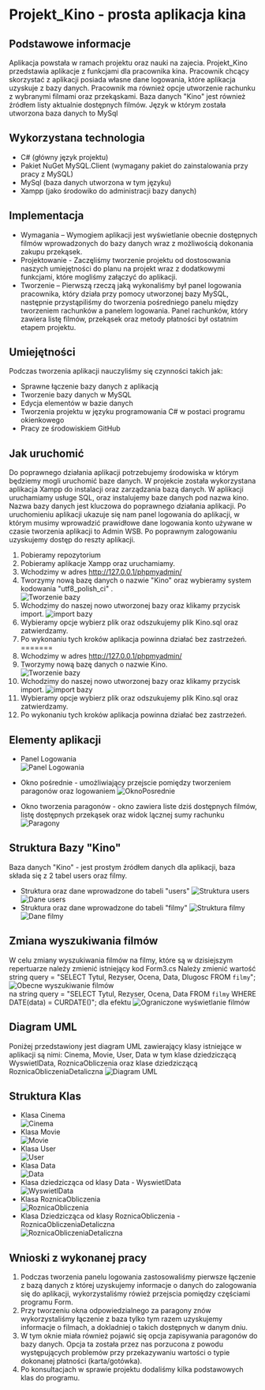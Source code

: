 # Projekt_Kino - prosta aplikacja kina

## Podstawowe informacje

Aplikacja powstała w ramach projektu oraz nauki na zajecia.
Projekt_Kino przedstawia aplikacje z funkcjami dla pracownika kina.
Pracownik chcący skorzystać z aplikacji posiada własne dane logowania, które aplikacja uzyskuje z bazy danych.
Pracownik ma również opcje utworzenie rachunku z wybranymi filmami oraz przekąskami.
Baza danych "Kino" jest również źródłem listy aktualnie dostępnych filmów.
Język w którym została utworzona baza danych to MySql

## Wykorzystana technologia

* C# (główny język projektu)
* Pakiet NuGet MySQL.Client (wymagany pakiet do zainstalowania przy pracy z MySQL)
* MySql (baza danych utworzona w tym języku)
* Xampp (jako środowiko do administracji bazy danych)

## Implementacja
- Wymagania – Wymogiem aplikacji jest wyświetlanie obecnie dostępnych filmów wprowadzonych do bazy danych wraz z możliwością dokonania zakupu przekąsek.
- Projektowanie - Zaczęliśmy tworzenie projektu od dostosowania naszych umiejętności do planu na projekt wraz z dodatkowymi funkcjami, które mogliśmy załączyć do aplikacji.
- Tworzenie – Pierwszą rzeczą jaką wykonaliśmy był panel logowania pracownika, który działa przy pomocy utworzonej bazy MySQL, następnie przystąpiliśmy do tworzenia pośredniego panelu między tworzeniem rachunków a panelem logowania. Panel rachunków, który zawiera listę filmów, przekąsek oraz metody płatności był ostatnim etapem projektu.

## Umiejętności
Podczas tworzenia aplikacji nauczyliśmy się czynności takich jak: 
* Sprawne łączenie bazy danych z aplikacją 
* Tworzenie bazy danych w MySQL 
* Edycja elementów w bazie danych  
* Tworzenia projektu w języku programowania C# w postaci programu okienkowego 
* Pracy ze środowiskiem GitHub

## Jak uruchomić

Do poprawnego działania aplikacji potrzebujemy środowiska w którym będziemy mogli uruchomić baze danych.
W projekcie została wykorzystana aplikacja Xampp do instalacji oraz zarządzania bazą danych.
W aplikacji uruchamiamy usługe SQL, oraz instalujemy baze danych pod nazwa kino.
Nazwa bazy danych jest kluczowa do poprawnego działania aplikacji.
Po uruchomieniu aplikacji ukazuje się nam panel logowania do aplikacji, w którym musimy wprowadzić prawidłowe dane logowania
konto używane w czasie tworzenia aplikacji to Admin WSB.
Po poprawnym zalogowaniu uzyskujemy dostęp do reszty aplikacji.


1. Pobieramy repozytorium
2. Pobieramy aplikacje Xampp oraz uruchamiamy.
3. Wchodzimy w adres http://127.0.0.1/phpmyadmin/
4. Tworzymy nową bazę danych o nazwie "Kino" oraz wybieramy system kodowania "utf8_polish_ci" .            
![Tworzenie bazy](https://github.com/PatSwi03/Kino_Projekt_Studia/assets/148622312/20ce101c-3f5d-49ac-b9a9-6009dab9fece)
5. Wchodzimy do naszej nowo utworzonej bazy oraz klikamy przycisk import.
![import bazy](https://github.com/PatSwi03/Kino_Projekt_Studia/assets/148622312/873dd2c8-3c39-47f0-9cb2-905f20a76724)
6. Wybieramy opcje wybierz plik oraz odszukujemy plik Kino.sql oraz zatwierdzamy.
7. Po wykonaniu tych kroków aplikacja powinna działać bez zastrzeżeń.
=======
2. Wchodzimy w adres http://127.0.0.1/phpmyadmin/
3. Tworzymy nową bazę danych o nazwie Kino.            
![Tworzenie bazy](https://github.com/PatSwi03/Kino_Projekt_Studia/assets/148622312/20ce101c-3f5d-49ac-b9a9-6009dab9fece)
4. Wchodzimy do naszej nowo utworzonej bazy oraz klikamy przycisk import.
![import bazy](https://github.com/PatSwi03/Kino_Projekt_Studia/assets/148622312/873dd2c8-3c39-47f0-9cb2-905f20a76724)
5. Wybieramy opcje wybierz plik oraz odszukujemy plik Kino.sql oraz zatwierdzamy.
6. Po wykonaniu tych kroków aplikacja powinna działać bez zastrzeżeń.

## Elementy aplikacji

* Panel Logowania                                     
![Panel Logowania](https://github.com/PatSwi03/Kino_Projekt_Studia/assets/148622312/fd2a27d3-2d60-4acf-aef9-d9eeb272df3c)

* Okno pośrednie - umożliwiający przejscie pomiędzy tworzeniem paragonów oraz logowaniem
![OknoPosrednie](https://github.com/PatSwi03/Kino_Projekt_Studia/assets/148622312/5bde5e04-0202-4ea1-9438-a750b2a10913)

* Okno tworzenia paragonów - okno zawiera liste dziś dostępnych filmów, listę dostępnych przekąsek oraz widok lącznej sumy rachunku
![Paragony](https://github.com/PatSwi03/Kino_Projekt_Studia/assets/148622312/cbd87c61-795c-4cef-b043-d2fb5aab83c1)

## Struktura Bazy "Kino"
Baza danych "Kino" - jest prostym źródłem danych dla aplikacji, baza składa się z 2 tabel users oraz filmy.
* Struktura oraz dane wprowadzone do tabeli "users"
![Struktura users](https://github.com/PatSwi03/Kino_Projekt_Studia/assets/148622312/f0e78206-3ceb-477e-9f9f-792860e4d88f)
![Dane users](https://github.com/PatSwi03/Kino_Projekt_Studia/assets/148622312/01ab7193-12f5-41d3-bb8c-02147a825cd2)
* Struktura oraz dane wprowadzone do tabeli "filmy"
![Struktura filmy](https://github.com/PatSwi03/Kino_Projekt_Studia/assets/148622312/a59a9afb-b3e2-4a55-a8aa-c01b62c3cf7d)
![Dane filmy](https://github.com/PatSwi03/Kino_Projekt_Studia/assets/148622312/8625189c-bf04-4f01-abff-074a91419268)

## Zmiana wyszukiwania filmów
W celu zmiany wyszukiwania filmów na filmy, które są w dzisiejszym repertuarze należy zmienić istniejący kod Form3.cs
Należy zmienić wartość string query = "SELECT Tytul, Rezyser, Ocena, Data, Dlugosc FROM `filmy`";
![Obecne wyszukiwanie filmów](https://github.com/PatSwi03/Kino_Projekt_Studia/assets/148622312/ac76da6f-f729-4628-a823-14710b4c97da)            
na string query = "SELECT Tytul, Rezyser, Ocena, Data FROM `filmy` WHERE DATE(data) = CURDATE()"; dla efektu 
![Ograniczone wyświetlanie filmów](https://github.com/PatSwi03/Kino_Projekt_Studia/assets/148622312/ca21edab-63f5-4852-bb93-7a42563ae051)

## Diagram UML
Poniżej przedstawiony jest diagram UML zawierający klasy istniejące w aplikacji są nimi: Cinema, Movie, User, Data w tym klase dziedziczącą WyswietlData, RoznicaObliczenia oraz klase dziedziczącą RoznicaObliczeniaDetaliczna
![Diagram UML](https://github.com/PatSwi03/Kino_Projekt_Studia/assets/148622312/f1919630-fcf7-42c4-a9a0-b44883264288)

## Struktura Klas
* Klasa Cinema                    
  ![Cinema](https://github.com/PatSwi03/Kino_Projekt_Studia/assets/148622312/a2f247a6-4e56-496a-b2f0-f33bb1310fbb)
* Klasa Movie                      
  ![Movie](https://github.com/PatSwi03/Kino_Projekt_Studia/assets/148622312/da1410aa-aba5-4d38-b583-2787c3b18e0d)
* Klasa User                            
  ![User](https://github.com/PatSwi03/Kino_Projekt_Studia/assets/148622312/4377a096-b2c8-4e80-b37e-8a1dd5051e44)
* Klasa Data                                  
![Data](https://github.com/PatSwi03/Kino_Projekt_Studia/assets/148622312/6a9da6f2-2109-467e-abd9-59f412a22d72)
* Klasa dziedzicząca od klasy Data - WyswietlData                          
  ![WyswietlData](https://github.com/PatSwi03/Kino_Projekt_Studia/assets/148622312/7c778b19-5817-49c1-ba3e-9893aeb555b2)
* Klasa RoznicaObliczenia                                  
  ![RoznicaObliczenia](https://github.com/PatSwi03/Kino_Projekt_Studia/assets/148622312/d7ebeee7-da61-4839-9d48-0ef8de7e2998)
* Klasa Dziedzicząca od klasy RoznicaObliczenia - RoznicaObliczeniaDetaliczna                      
  ![RoznicaObliczeniaDetaliczna](https://github.com/PatSwi03/Kino_Projekt_Studia/assets/148622312/49416c12-905d-4fb7-acfd-356decb8bc6e)

## Wnioski z wykonanej pracy

1. Podczas tworzenia panelu logowania zastosowaliśmy pierwsze łączenie z bazą danych z której uzyskujemy informacje o danych do zalogowania się do aplikacji, wykorzystaliśmy rówież przejscia pomiędzy częściami programu Form.
2. Przy tworzeniu okna odpowiedzialnego za paragony znów wykorzystaliśmy łączenie z baza tylko tym razem uzyskujemy informacje o filmach, a dokladniej o takich dostępnych w danym dniu.
3. W tym oknie miała również pojawić się opcja zapisywania paragonów do bazy danych. Opcja ta została przez nas porzucona z powodu występujących problemów przy przekazywaniu wartości o typie dokonanej płatności (karta/gotówka).
4. Po konsultacjach w sprawie projektu dodaliśmy kilka podstawowych klas do programu.
